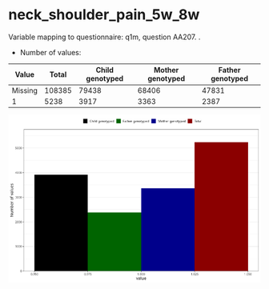 # neck_shoulder_pain_5w_8w
Variable mapping to questionnaire: q1m, question AA207.
.
- Number of values:

| Value | Total | Child genotyped | Mother genotyped | Father genotyped |
| ----- | ----- | --------------- | ---------------- | ---------------- |
| Missing | 108385 | 79438 | 68406 | 47831 |
| 1 | 5238 | 3917 | 3363 |2387 |



![](neck_shoulder_pain_5w_8w_n.png)



